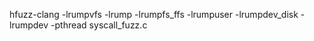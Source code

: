 hfuzz-clang -lrumpvfs -lrump -lrumpfs_ffs -lrumpuser -lrumpdev_disk -lrumpdev -pthread syscall_fuzz.c
